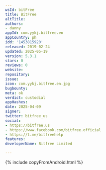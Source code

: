 ```yaml
---
wsId: bitFree
title: BitFree
altTitle: 
authors:
- danny
appId: com.yykj.bitfree.en
appCountry: ph
idd: '1453815920'
released: 2019-02-24
updated: 2025-05-19
version: 5.3.1
stars: 0
reviews: 0
website: 
repository: 
issue: 
icon: com.yykj.bitfree.en.jpg
bugbounty: 
meta: ok
verdict: custodial
appHashes: 
date: 2025-04-09
signer: 
twitter: bitfree_us
social:
- https://bitfree.us
- https://www.facebook.com/bitfree.official
- https://t.me/bitfreehelp
features: 
developerName: Bitfree Limited

---
```


{% include copyFromAndroid.html %}
